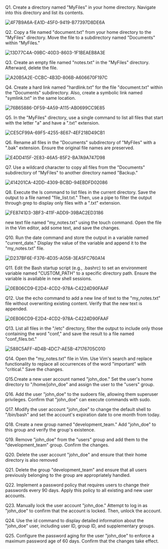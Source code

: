  Q1. Create a directory named "MyFiles" in your home directory. Navigate into this directory and list its contents.
 
 ![4F7B9A6A-EA1D-45F0-9419-B77397D8DE6A](https://github.com/simranpopli05/basic-linux/assets/153719945/f8c5ed0b-f8ab-4875-91a6-feafff18be80)

Q2. Copy a file named "document.txt" from your home directory to the "MyFiles" directory. Move the file to a subdirectory named "Documents" within "MyFiles."

![13D77C4A-09BC-40D3-8603-1F1BEAEB8A3E](https://github.com/simranpopli05/basic-linux/assets/153719945/a8b7543d-15af-4dc9-ac1f-7da4f0ad5bdf)

Q3. Create an empty file named "notes.txt" in the "MyFiles" directory. Afterward, delete the file.

![A20B5A2E-CCBC-4B3D-806B-A606670F197C](https://github.com/simranpopli05/basic-linux/assets/153719945/5705b172-ad35-4d65-8d60-3bc9868f84c1)

Q4. Create a hard link named "hardlink.txt" for the file "document.txt" within the "Documents" subdirectory. Also, create a symbolic link named "symlink.txt" in the same location.

![76B65886-DF59-4A59-A115-AB0699CC9E85](https://github.com/simranpopli05/basic-linux/assets/153719945/ceb9efa6-c7fe-4ed2-bd8f-438afd6b6ce9)

Q5. In the "MyFiles" directory, use a single command to list all files that start with the letter "a" and have a ".txt" extension.

![CE5CF99A-69F5-4255-8E67-4EF218D49CB1](https://github.com/simranpopli05/basic-linux/assets/153719945/08fe996a-9e25-44d4-b000-b90a116f128b)

 Q6. Rename all files in the "Documents" subdirectory of "MyFiles" with a ".bak" extension. Ensure the original file names are preserved.

 ![E4DD415F-2E83-46A5-85F2-BA7A9A747D98](https://github.com/simranpopli05/basic-linux/assets/153719945/532b0811-6fed-44e9-9bf5-99c11e1cade1)


 Q7. Use a wildcard character to copy all files from the "Documents" subdirectory of "MyFiles" to another directory named "Backup."

 ![414201CA-42DD-4309-BCBD-94EBDFD02086](https://github.com/simranpopli05/basic-linux/assets/153719945/9af28285-df51-417c-a80d-064f2dc0c0b0)


 Q8. Execute the ls command to list files in the current directory. Save the output to a file named "file_list.txt." Then, use a pipe to filter the output through grep to display only files with a ".txt" extension.

 ![FE8741D3-3BF3-411F-ADD9-39BAC2ED3186](https://github.com/simranpopli05/basic-linux/assets/153719945/a1b44c85-d6ec-48cb-9ed0-db54babf9ccc)


 new text file named "my_notes.txt" using the touch command. Open the file in the Vim editor, add some text, and save the changes.

 Q10. Run the date command and store the output in a variable named "current_date." Display the value of the variable and append it to the "my_notes.txt" file.

 ![D237BF6E-F376-4D35-A058-3EA5FC760A14](https://github.com/simranpopli05/basic-linux/assets/153719945/1b8a6d2c-3377-493c-93af-af687205db20)


 Q11. Edit the Bash startup script (e.g., .bashrc) to set an environment variable named "CUSTOM_PATH" to a specific directory path. Ensure the variable is available in new shell sessions.

 ![0EB06CD9-E2D4-4CD2-978A-C4224D90FAAF](https://github.com/simranpopli05/basic-linux/assets/153719945/3ca62851-575d-40ec-8e82-2aa4dd3f2670)


 Q12. Use the echo command to add a new line of text to the "my_notes.txt" file without overwriting existing content. Verify that the new text is appended.
 

 ![0EB06CD9-E2D4-4CD2-978A-C4224D90FAAF](https://github.com/simranpopli05/basic-linux/assets/153719945/3ca62851-575d-40ec-8e82-2aa4dd3f2670)


Q13. List all files in the "/etc" directory, filter the output to include only those containing the word "conf," and save the result to a file named "conf_files.txt."

![588C5AFF-4D4B-4DC7-AE5B-47176705C010](https://github.com/simranpopli05/basic-linux/assets/153719945/34579e8d-9bb1-4b3e-961d-c6a6f12d2be5)


Q14. Open the "my_notes.txt" file in Vim. Use Vim's search and replace functionality to replace all occurrences of the word "important" with "critical." Save the changes.

Q15.Create a new user account named "john_doe." Set the user's home directory to "/home/john_doe" and assign the user to the "users" group.

Q16. Add the user "john_doe" to the sudoers file, allowing them superuser privileges. Confirm that "john_doe" can execute commands with sudo.

Q17. Modify the user account "john_doe" to change the default shell to "/bin/bash" and set the account's expiration date to one month from today.

Q18. Create a new group named "development_team." Add "john_doe" to this group and verify the group's existence.

Q19. Remove "john_doe" from the "users" group and add them to the "development_team" group. Confirm the changes.

Q20. Delete the user account "john_doe" and ensure that their home directory is also removed

Q21. Delete the group "development_team" and ensure that all users previously belonging to the group are appropriately handled.

Q22. Implement a password policy that requires users to change their passwords every 90 days. Apply this policy to all existing and new user accounts.

Q23. Manually lock the user account "john_doe." Attempt to log in as "john_doe" to confirm that the account is locked. Then, unlock the account.

Q24. Use the id command to display detailed information about the "john_doe" user, including user ID, group ID, and supplementary groups.

Q25. Configure the password aging for the user "john_doe" to enforce a maximum password age of 60 days. Confirm that the changes take effect.





